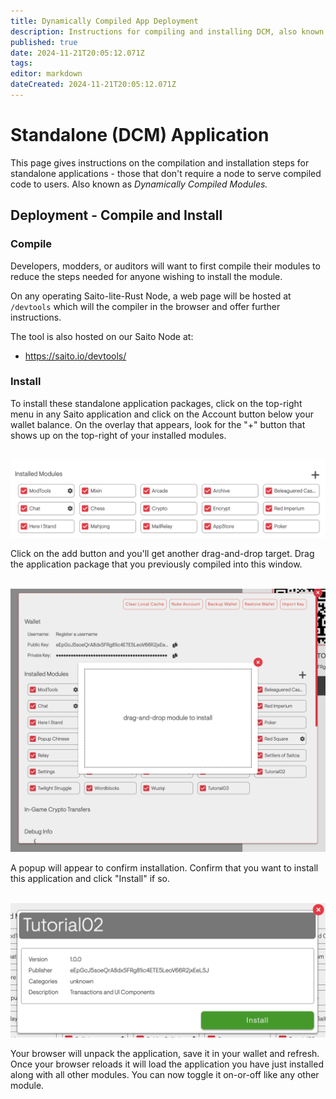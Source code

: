 ```yaml
---
title: Dynamically Compiled App Deployment
description: Instructions for compiling and installing DCM, also known as, standalone applications
published: true
date: 2024-11-21T20:05:12.071Z
tags: 
editor: markdown
dateCreated: 2024-11-21T20:05:12.071Z
---
```


# Standalone (DCM) Application 

This page gives instructions on the compilation and installation steps for standalone applications - those that don't require a node to serve compiled code to users. Also known as *Dynamically Compiled Modules.*

## Deployment - Compile and Install

### Compile

Developers, modders, or auditors will want to first compile their modules to reduce the steps needed for anyone wishing to install the module.

On any operating Saito-lite-Rust Node, a web page will be hosted at `/devtools` which will the compiler in the browser and offer further instructions.

The tool is also hosted on our Saito Node at:
- https://saito.io/devtools/

### Install

To install these standalone application packages, click on the top-right menu in any Saito application and click on the Account button below your wallet balance. On the overlay that appears, look for the "+" button that shows up on the top-right of your installed modules. 

<br />
<img src="/compile-03.png" style="width:600px" />

Click on the add button and you'll get another drag-and-drop target. Drag the application package that you previously compiled into this window.

<br />
<img src="/compile-04.png" style="width:600px" />

A popup will appear to confirm installation. Confirm that you want to install this application and click "Install" if so. 

<br />
<img src="/compile-05.png" style="width:600px" />

Your browser will unpack the application, save it in your wallet and refresh. Once your browser reloads it will load the application you have just installed along with all other modules. You can now toggle it on-or-off like any other module.
